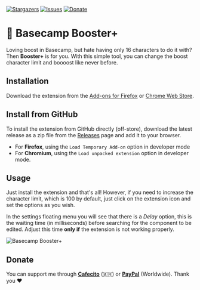 [![Stargazers][stars-shield]][stars-url]
[![Issues][issues-shield]][issues-url]
[![Donate][donate-shield]][donate-url]

# 🚀 Basecamp Booster+
Loving boost in Basecamp, but hate having only 16 characters to do it with? Then **Booster+** is for you.
With this simple tool, you can change the boost character limit and boooost like never before.

## Installation
Download the extension from the [Add-ons for Firefox](https://addons.mozilla.org/en-US/firefox/addon/basecamp-booster/) or [Chrome Web Store](#todo).

## Install from GitHub
To install the extension from GitHub directly (off-store), download the latest release as a zip file from the [Releases](https://github.com/alefranzoni/basecamp-booster-plus/releases) page and add it to your browser.
- For **Firefox**, using the `Load Temporary Add-on` option in developer mode
- For **Chromium**, using the `Load unpacked extension` option in developer mode.

## Usage
Just install the extension and that's all! However, if you need to increase the character limit, which is 100 by default, just click on the extension icon and set the options as you wish.

In the settings floating menu you will see that there is a *Delay* option, this is the waiting time (in milliseconds) before searching for the component to be edited. Adjust this time **only if** the extension is not working properly.

![Basecamp Booster+](https://github.com/alefranzoni/basecamp-booster-plus/assets/12649187/24b37d71-747f-4caa-ad17-984b7ada858c)

## Donate
You can support me through [**Cafecito**](https://cafecito.app/alefranzoni) (🇦🇷) or [**PayPal**](https://www.paypal.com/donate/?hosted_button_id=9LR86UDHEKM3Q) (Worldwide). Thank you ❤️

[stars-shield]: https://img.shields.io/github/stars/alefranzoni/basecamp-booster-plus
[stars-url]: https://github.com/alefranzoni/basecamp-booster-plus/stargazers
[issues-shield]: https://img.shields.io/github/issues/alefranzoni/basecamp-booster-plus
[issues-url]: https://github.com/alefranzoni/basecamp-booster-plus/issues
[donate-shield]: https://img.shields.io/badge/$-donate-ff69b4.svg?maxAge=2592000&amp;style=flat
[donate-url]: https://github.com/alefranzoni/basecamp-booster-plus#donate
